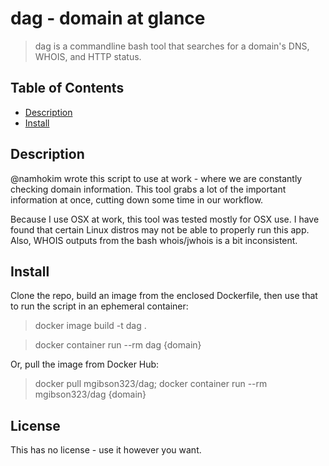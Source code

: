 # dag - domain at glance 


> dag is a commandline bash tool that searches for a domain's DNS, WHOIS, and HTTP status. 

## Table of Contents

- [Description](#description)
- [Install](#install) 

## Description

@namhokim wrote this script to use at work - where we are constantly checking domain information. This tool grabs a lot of the important information at once, cutting down some time in our workflow. 

Because I use OSX at work, this tool was tested mostly for OSX use. I have found that certain Linux distros may not be able to properly run this app. Also, WHOIS outputs from the bash whois/jwhois is a bit inconsistent. 

## Install

Clone the repo, build an image from the enclosed Dockerfile, then use that to run the script in an ephemeral container:
> docker image build -t dag .

> docker container run --rm dag {domain}

Or, pull the image from Docker Hub: 
> docker pull mgibson323/dag; docker container run --rm mgibson323/dag {domain}
## License

This has no license - use it however you want.  
